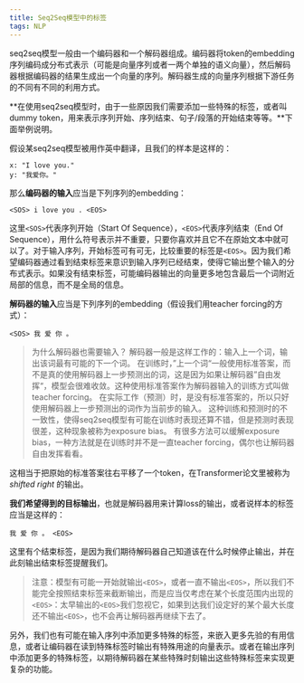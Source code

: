 ```yaml
---
title: Seq2Seq模型中的标签
tags: NLP
---
```


seq2seq模型一般由一个编码器和一个解码器组成。编码器将token的embedding序列编码成分布式表示（可能是向量序列或者一两个单独的语义向量），然后解码器根据编码器的结果生成出一个向量的序列。解码器生成的向量序列根据下游任务的不同有不同的利用方式。

**在使用seq2seq模型时，由于一些原因我们需要添加一些特殊的标签，或者叫dummy token，用来表示序列开始、序列结束、句子/段落的开始结束等等。**下面举例说明。

假设某seq2seq模型被用作英中翻译，且我们的样本是这样的：

```
x: "I love you."
y: "我爱你。"
```

那么**编码器的输入**应当是下列序列的embedding：

```
<SOS> i love you . <EOS>
```

这里`<SOS>`代表序列开始（Start Of Sequence），`<EOS>`代表序列结束（End Of Sequence），用什么符号表示并不重要，只要你喜欢并且它不在原始文本中就可以了。对于输入序列，开始标签可有可无，比较重要的标签是`<EOS>`。因为我们希望编码器通过看到结束标签来意识到输入序列已经结束，使得它输出整个输入的分布式表示。如果没有结束标签，可能编码器输出的向量更多地包含最后一个词附近局部的信息，而不是全局的信息。

**解码器的输入**应当是下列序列的embedding（假设我们用teacher forcing的方式）：

```
<SOS> 我 爱 你 。
```

> 为什么解码器也需要输入？
> 解码器一般是这样工作的：输入上一个词，输出该词最有可能的下一个词。
> 在训练时，”上一个词“一般使用标准答案，而不是真的使用解码器上一步预测出的词，这是因为如果让解码器”自由发挥“，模型会很难收敛。这种使用标准答案作为解码器输入的训练方式叫做teacher forcing。
> 在实际工作（预测）时，是没有标准答案的，所以只好使用解码器上一步预测出的词作为当前步的输入。
> 这种训练和预测时的不一致性，使得seq2seq模型有可能在训练时表现还算不错，但是预测时表现很差，这种现象被称为exposure bias。
> 有很多方法可以缓解exposure bias，一种方法就是在训练时并不是一直teacher forcing，偶尔也让解码器自由发挥看看。

这相当于把原始的标准答案往右平移了一个token，在Transformer论文里被称为 *shifted right* 的输出。

**我们希望得到的目标输出**，也就是解码器用来计算loss的输出，或者说样本的标签应当是这样的：

```
我 爱 你 。 <EOS>
```

这里有个结束标签，是因为我们期待解码器自己知道该在什么时候停止输出，并在此刻输出结束标签提醒我们。

> 注意：模型有可能一开始就输出`<EOS>`，或者一直不输出`<EOS>`，所以我们不能完全按照结束标签来截断输出，而是应当仅考虑在某个长度范围内出现的`<EOS>`：太早输出的`<EOS>`我们忽视它，如果到达我们设定好的某个最大长度还不输出`<EOS>`，也不会再让解码器再继续下去了。

另外，我们也有可能在输入序列中添加更多特殊的标签，来嵌入更多先验的有用信息，或者让编码器在读到特殊标签时输出有特殊用途的向量表示。或者在输出序列中添加更多的特殊标签，以期待解码器在某些特殊时刻输出这些特殊标签来实现更复杂的功能。
